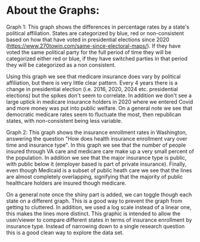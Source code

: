 # About the Graphs:

Graph 1:
This graph shows the differences in percentage rates by a state's political affiliation. States are categorized by blue, red or non-consistent based on how that have voted in presidential elections since 2020 (https://www.270towin.com/same-since-electoral-maps/). If they have voted the same political party for the full period of time they will be categorized either red or blue, if they have switched parties in that period they will be categorized as a non consistent. 

Using this graph we see that medicare insurance does vary by political affiliation, but there is very little clear pattern. Every 4 years there is a change in presidential election (i.e. 2016, 2020, 2024 etc. presidential elections) but the spikes don't seem to correlate. In addition we don't see a large uptick in medicare insurance holders in 2020 where we entered Covid and more money was put into public welfare. On a general note we see that democratic medicare rates seem to fluctuate the most, then republican states, with non-consistent being less variable.    

Graph 2: 
This graph shows the insurance enrollment rates in Washington, answering the question "How does health insurance enrollment vary over time and insurance type". In this graph we see that the number of people insured through VA care and medicare care make up a very small percent of the population. In addition we see that the major insurance type is public, with public below it (employer based is part of private insurance). Finally, even though Medicaid is a subset of public heath care we see that the lines are almost completely overlapping, signifying that the majority of public healthcare holders are insured though medicare.

On a general note once the shiny part is added, we can toggle though each state on a different graph. This is a good way to prevent the graph from getting to cluttered. In addition, we used a log scale instead of a linear one, this makes the lines more distinct. This graphic is intended to allow the user/viewer to compare different states in terms of insurance enrollment by insurance type. Instead of narrowing down to a single research question this is a good clean way to explore the data set.